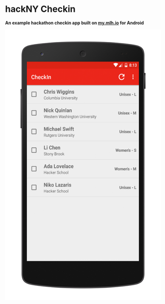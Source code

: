 # hackNY Checkin
**An example hackathon checkin app built on [my.mlh.io](http://my.mlh.io/) for Android**

![Screenshot](/screenshot.png)
